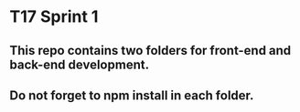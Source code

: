 # T17  Sprint 1
## This repo contains two folders for front-end and back-end development.
## Do not forget to npm install in each folder.
